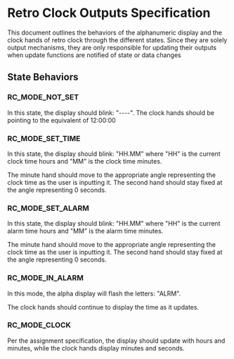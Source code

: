 # Retro Clock Outputs Specification

This document outlines the behaviors of the alphanumeric display and
the clock hands of retro clock through the different states. Since they
are solely output mechanisms, they are only responsible for updating their
outputs when update functions are notified of state or data changes


## State Behaviors


### RC_MODE_NOT_SET

In this state, the display should blink: "----". The clock hands
should be pointing to the equivalent of 12:00:00


### RC_MODE_SET_TIME

In this state, the display should blink: "HH.MM" where
"HH" is the current clock time hours and "MM" is the clock
time minutes.

The minute hand should move to the appropriate angle representing
the clock time as the user is inputting it. The second hand should
stay fixed at the angle representing 0 seconds.


### RC_MODE_SET_ALARM

In this state, the display should blink: "HH.MM" where
"HH" is the current alarm time hours and "MM" is the alarm
time minutes.

The minute hand should move to the appropriate angle representing
the clock time as the user is inputting it. The second hand should
stay fixed at the angle representing 0 seconds.


### RC_MODE_IN_ALARM

In this mode, the alpha display will flash the letters:
"ALRM".

The clock hands should continue to display the time as it updates.


### RC_MODE_CLOCK

Per the assignment specification, the display should update with
hours and minutes, while the clock hands display minutes and seconds.

